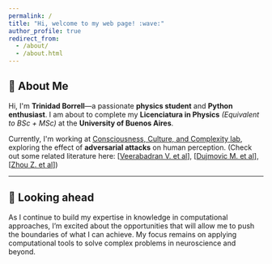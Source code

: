 ```yaml
---
permalink: /
title: "Hi, welcome to my web page! :wave:"
author_profile: true
redirect_from: 
  - /about/
  - /about.html
---
```


## 🔬 About Me

Hi, I'm **Trinidad Borrell**—a passionate **physics student** and **Python enthusiast**. I am about to complete my **Licenciatura in Physics** *(Equivalent to BSc + MSc)* at the **University of Buenos Aires**. 

Currently, I'm working at [Consciousness, Culture, and Complexity lab](https://www.cocucolab.org/), exploring the effect of **adversarial attacks** on human perception. (Check out some related literature here: [[Veerabadran V. et al](https://www.nature.com/articles/s41467-023-40499-0#Sec18)], [[Dujmovic M. et al](https://elifesciences.org/articles/55978.pdf)], [[Zhou Z. et al](https://www.nature.com/articles/s41467-019-08931-6.pdf)])

---
## 🧠 Looking ahead

As I continue to build my expertise in knowledge in computational approaches, I’m excited about the opportunities that will allow me to push the boundaries of what I can achieve. My focus remains on applying computational tools to solve complex problems in neuroscience and beyond. 


